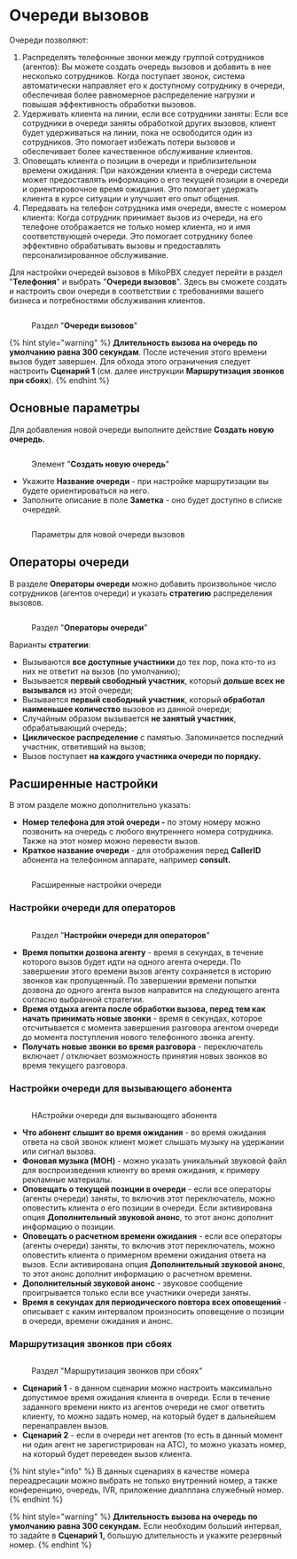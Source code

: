 # Очереди вызовов

Очереди позволяют:

1. Распределять телефонные звонки между группой сотрудников (агентов): Вы можете создать очередь вызовов и добавить в нее несколько сотрудников. Когда поступает звонок, система автоматически направляет его к доступному сотруднику в очереди, обеспечивая более равномерное распределение нагрузки и повышая эффективность обработки вызовов.
2. Удерживать клиента на линии, если все сотрудники заняты: Если все сотрудники в очереди заняты обработкой других вызовов, клиент будет удерживаться на линии, пока не освободится один из сотрудников. Это помогает избежать потери вызовов и обеспечивает более качественное обслуживание клиентов.
3. Оповещать клиента о позиции в очереди и приблизительном времени ожидания: При нахождении клиента в очереди система может предоставлять информацию о его текущей позиции в очереди и ориентировочное время ожидания. Это помогает удержать клиента в курсе ситуации и улучшает его опыт общения.
4. Передавать на телефон сотрудника имя очереди, вместе с номером клиента: Когда сотрудник принимает вызов из очереди, на его телефоне отображается не только номер клиента, но и имя соответствующей очереди. Это помогает сотруднику более эффективно обрабатывать вызовы и предоставлять персонализированное обслуживание.

Для настройки очередей вызовов в MikoPBX следует перейти в раздел "**Телефония**" и выбрать "**Очереди вызовов**". Здесь вы сможете создать и настроить свои очереди в соответствии с требованиями вашего бизнеса и потребностями обслуживания клиентов.

<figure><img src="../../.gitbook/assets/ochered_0.png" alt=""><figcaption><p>Раздел "<strong>Очереди вызовов</strong>"</p></figcaption></figure>

{% hint style="warning" %}
**Длительность вызова на очередь по умолчанию равна 300 секундам**. После истечения этого времени вызов будет завершен. Для обхода этого ограничения следует настроить **Сценарий 1** (см. далее инструкции **Маршрутизация звонков при сбоях**).
{% endhint %}

## Основные параметры <a href="#osnovnye_parametry" id="osnovnye_parametry"></a>

Для добавления новой очереди выполните действие **Создать новую очередь.**

<figure><img src="../../.gitbook/assets/ochered_1.png" alt=""><figcaption><p>Элемент "<strong>Создать новую очередь</strong>"</p></figcaption></figure>

* Укажите **Название очереди** - при настройке маршрутизации вы будете ориентироваться на него.
* Заполните описание в поле **Заметка** - оно будет доступно в списке очередей.

<figure><img src="../../.gitbook/assets/ochered_2.png" alt=""><figcaption><p>Параметры для новой очереди вызовов</p></figcaption></figure>

## Операторы очереди

В разделе **Операторы очереди** можно добавить произвольное число сотрудников (агентов очереди) и указать **стратегию** распределения вызовов.

<figure><img src="../../.gitbook/assets/ochered_3.png" alt=""><figcaption><p>Раздел "<strong>Операторы очереди</strong>"</p></figcaption></figure>

Варианты **стратегии**:

* Вызываются **все доступные участники** до тех пор, пока кто-то из них не ответит на вызов (по умолчанию);
* Вызывается **первый свободный участник**, который **дольше всех не вызывался** из этой очереди;
* Вызывается **первый свободный участник**, который **обработал наименьшее количество** вызовов из данной очереди;
* Случайным образом вызывается **не занятый участник**, обрабатывающий очередь;
* **Циклическое распределение** с памятью. Запоминается последний участник, ответивший на вызов;
* Вызов поступает **на каждого участника очереди по порядку.**

## **Расширенные настройки**

В этом разделе можно дополнительно указать:

* **Номер телефона для этой очереди -** по этому номеру можно позвонить на очередь с любого внутреннего номера сотрудника. Также на этот номер можно перевести вызов.
* **Краткое название очереди** - для отображения перед **CallerID** абонента на телефонном аппарате, например **consult.**

<figure><img src="../../.gitbook/assets/ochered_4.png" alt=""><figcaption><p>Расширенные настройки очереди</p></figcaption></figure>

### Настройки очереди для операторов <a href="#nastrojki_ocheredi_dlja_operatorov" id="nastrojki_ocheredi_dlja_operatorov"></a>

<figure><img src="../../.gitbook/assets/ochered_5.png" alt=""><figcaption><p>Раздел "<strong>Настройки очереди для операторов</strong>"</p></figcaption></figure>

* **Время попытки дозвона агенту** - время в секундах, в течение которого вызов будет идти на одного агента очереди. По завершении этого времени вызов агенту сохраняется в историю звонков как пропущенный. По завершении времени попытки дозвона до одного агента вызов направится на следующего агента согласно выбранной стратегии.
* **Время отдыха агента после обработки вызова, перед тем как начать принимать новые звонки** - время в секундах, которое отсчитывается с момента завершения разговора агентом очереди до момента поступления нового телефонного звонка агенту.
* **Получать новые звонки во время разговора** - переключатель включает / отключает возможность принятия новых звонков во время текущего разговора.

### Настройки очереди для вызывающего абонента <a href="#nastrojki_ocheredi_dlja_vyzyvajuschego_abonenta" id="nastrojki_ocheredi_dlja_vyzyvajuschego_abonenta"></a>

<figure><img src="../../.gitbook/assets/ochered_6.png" alt=""><figcaption><p>НАстройки очереди для вызывающего абонента</p></figcaption></figure>

* **Что абонент слышит во время ожидания** - во время ожидания ответа на свой звонок клиент может слышать музыку на удержании или сигнал вызова.
* **Фоновая музыка (MOH)** - можно указать уникальный звуковой файл для воспроизведения клиенту во время ожидания, к примеру рекламные материалы.
* **Оповещать о текущей позиции в очереди** - если все операторы (агенты очереди) заняты, то включив этот переключатель, можно оповестить клиента о его позиции в очереди. Если активирована опция **Дополнительный звуковой анонс**, то этот анонс дополнит информацию о позиции.
* **Оповещать о расчетном времени ожидания** - если все операторы (агенты очереди) заняты, то включив этот переключатель, можно оповестить клиента о примерном времени ожидания ответа на вызов. Если активирована опция **Дополнительный звуковой анонс**, то этот анонс дополнит информацию о расчетном времени.
* **Дополнительный звуковой анонс** - звуковое сообщение проигрывается только если все участники очереди заняты.
* **Время в секундах для периодического повтора всех оповещений** - описывает c каким интервалом произносить оповещение о позиции в очереди, времени ожидания и анонс.&#x20;

### Маршрутизация звонков при сбоях <a href="#marshrutizacija_zvonkov_pri_sbojax" id="marshrutizacija_zvonkov_pri_sbojax"></a>

<figure><img src="../../.gitbook/assets/ochered_7.png" alt=""><figcaption><p>Раздел "Маршрутизация звонков при сбоях"</p></figcaption></figure>

* **Сценарий 1** - в данном сценарии можно настроить максимально допустимое время ожидания клиента в очереди. Если в течение заданного времени никто из агентов очереди не смог ответить клиенту, то можно задать номер, на который будет в дальнейшем перенаправлен вызов.
* **Сценарий 2** - если в очереди нет агентов (то есть в данный момент ни один агент не зарегистрирован на АТС), то можно указать номер, на который будет переведен вызов клиента.

{% hint style="info" %}
В данных сценариях в качестве номера переадресации можно выбрать не только внутренний номер, а также конференцию, очередь, IVR, приложение диалплана служебный номер.&#x20;
{% endhint %}

{% hint style="warning" %}
**Длительность вызова на очередь по умолчанию равна 300 секундам.** Если необходим больший интервал, то задайте в **Сценарий 1,** большую длительность и укажите резервный номер.
{% endhint %}

